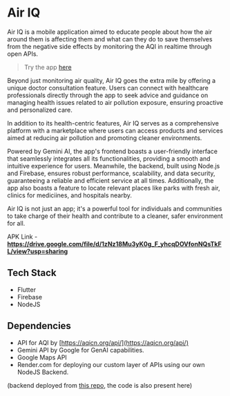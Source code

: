 # Air IQ

Air IQ is a mobile application aimed to educate people about how the air around them is affecting them and what can they do to save themselves from the negative side effects by monitoring the AQI in realtime through open APIs.

> Try the app [here](https://drive.google.com/file/d/19VXZ68YjWeeiUAWezKelAq9dz6VhNUQH/view?usp=sharing)

Beyond just monitoring air quality, Air IQ goes the extra mile by offering a unique doctor consultation feature. Users can connect with healthcare professionals directly through the app to seek advice and guidance on managing health issues related to air pollution exposure, ensuring proactive and personalized care.

In addition to its health-centric features, Air IQ serves as a comprehensive platform with a marketplace where users can access products and services aimed at reducing air pollution and promoting cleaner environments.

Powered by Gemini AI, the app's frontend boasts a user-friendly interface that seamlessly integrates all its functionalities, providing a smooth and intuitive experience for users. Meanwhile, the backend, built using Node.js and Firebase, ensures robust performance, scalability, and data security, guaranteeing a reliable and efficient service at all times. Additionally, the app also boasts a feature to locate relevant places like parks with fresh air, clinics for mediciines, and hospitals nearby.

Air IQ is not just an app; it's a powerful tool for individuals and communities to take charge of their health and contribute to a cleaner, safer environment for all.


APK Link - **https://drive.google.com/file/d/1zNz18Mu3yK0g_F_yhcqDOVfonNQsTkFL/view?usp=sharing**

## Tech Stack

- Flutter
- Firebase
- NodeJS

## Dependencies

- API for AQI by [https://aqicn.org/api/](https://aqicn.org/api/)
- Gemini API by Google for GenAI capabilities.
- Google Maps API
- Render.com for deploying our custom layer of APIs using our own NodeJS Backend.

(backend deployed from [this repo](https://github.com/CharanMN7/air_iq_bc), the code is also present here)
